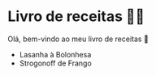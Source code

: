 # Livro de receitas :woman_cook:
Olá, bem-vindo ao meu livro de receitas :clap:
* Lasanha à Bolonhesa 
* Strogonoff de Frango
